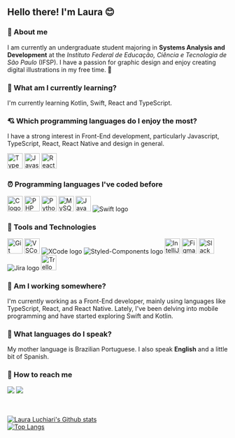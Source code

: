 ## Hello there! I'm Laura 😊

### 💬 About me
I am currently an undergraduate student majoring in **Systems Analysis and Development** at the *Instituto Federal de Educação, Ciência e Tecnologia de São Paulo* (IFSP). I have a passion for graphic design and enjoy creating digital illustrations in my free time. 💌

### 📕 What am I currently learning?
I'm currently learning Kotlin, Swift, React and TypeScript.

### 💘 Which programming languages do I enjoy the most?
I have a strong interest in Front-End development, particularly Javascript, TypeScript, React, React Native and design in general.
<div>
         
<img alt="Typescript logo" style="height: 35px;" src="https://cdn.jsdelivr.net/gh/devicons/devicon/icons/java/java-original.svg"/>
<img alt="Javascript logo" style="height: 35px;" src="https://cdn.jsdelivr.net/gh/devicons/devicon/icons/javascript/javascript-plain.svg"/>
<img alt="React logo" style="height: 35px;" src="https://cdn.jsdelivr.net/gh/devicons/devicon/icons/react/react-original.svg"/>
</div>

### ⏰ Programming languages I've coded before
<div>
<img alt="C logo" style="height: 35px;" src="https://cdn.jsdelivr.net/gh/devicons/devicon/icons/c/c-original.svg"/>
<img alt="PHP logo" style="height: 35px;" src="https://cdn.jsdelivr.net/gh/devicons/devicon/icons/php/php-plain.svg"/>
<img alt="Python logo" style="height: 35px;" src="https://cdn.jsdelivr.net/gh/devicons/devicon/icons/python/python-original.svg"/>
<img alt="MySQL logo" style="height: 35px;" src="https://cdn.jsdelivr.net/gh/devicons/devicon/icons/mysql/mysql-original-wordmark.svg"/>
<img alt="Java logo" style="height: 35px;" src="https://cdn.jsdelivr.net/gh/devicons/devicon/icons/java/java-original.svg"/>
<img alt="Swift logo" src="https://cdn.jsdelivr.net/gh/devicons/devicon/icons/swift/swift-original.svg" />
</div>

### 📌 Tools and Technologies
<div>
<img alt="Git logo" style="height: 35px;" src="https://cdn.jsdelivr.net/gh/devicons/devicon/icons/git/git-original.svg"/> 
<img alt="VSCode logo" style="height: 35px;" src="https://cdn.jsdelivr.net/gh/devicons/devicon/icons/vscode/vscode-original.svg"/>
<img alt="XCode logo" src="https://cdn.jsdelivr.net/gh/devicons/devicon/icons/xcode/xcode-original.svg" />
<img alt="Styled-Components logo" src="https://cdn.jsdelivr.net/gh/devicons/devicon/icons/xcode/xcode-original.svg" />
<img alt="IntelliJ logo" style="height: 35px;" src="https://upload.wikimedia.org/wikipedia/commons/9/9c/IntelliJ_IDEA_Icon.svg"/>
<img alt="Figma logo" style="height: 35px;" src="https://cdn.jsdelivr.net/gh/devicons/devicon/icons/figma/figma-original.svg"/>
<img alt="Slack logo" style="height: 35px;" src="https://cdn.jsdelivr.net/gh/devicons/devicon/icons/slack/slack-original.svg"/>
<img alt="Jira logo" src="https://cdn.jsdelivr.net/gh/devicons/devicon/icons/jira/jira-original.svg" />
<img alt="Trello logo" style="height: 35px;" src="https://cdn.jsdelivr.net/gh/devicons/devicon/icons/trello/trello-plain.svg"/>
</div>

### 🎯 Am I working somewhere?
I'm currently working as a Front-End developer, mainly using languages like TypeScript, React, and React Native. Lately, I've been delving into mobile programming and have started exploring Swift and Kotlin.

### 🍒 What languages do I speak?
My mother language is Brazilian Portuguese. I also speak **English** and a little bit of Spanish.

### 📩 How to reach me
<div>
<a style="height: 35px;" href="https://www.linkedin.com/in/laura-ranucci-luchiari/" target="_blank"><img src="https://img.shields.io/badge/LinkedIn-0077B5?style=for-the-badge&logo=linkedin&logoColor=white" target="_blank"></a>
<a style="height: 35px;" href="mailto:lauraluchiari@outlook.com" target="_blank"><img src="https://img.shields.io/badge/Outlook-0078D4?style=for-the-badge&logo=microsoft-outlook&logoColor=white" target="_blank"></a>
</div>
<br><br>
<div>
    <a href="https://github.com/lauraluch">
</div>
    
![Laura Luchiari's Github stats](https://github-readme-stats.vercel.app/api?username=lauraluch&theme=cobalt&rank_icon=github)
    <br>
![Top Langs](https://github-readme-stats.vercel.app/api/top-langs/?username=lauraluch&theme=cobalt)
